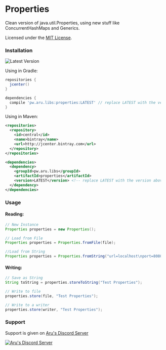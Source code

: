 # Properties
Clean version of java.util.Properties, using new stuff like ConcurrentHashMaps and Generics.

Licensed under the [MIT License](https://github.com/arudiscord/properties/blob/master/LICENSE).

### Installation

![Latest Version](https://api.bintray.com/packages/arudiscord/maven/properties/images/download.svg)

Using in Gradle:

```gradle
repositories {
  jcenter()
}

dependencies {
  compile 'pw.aru.libs:properties:LATEST' // replace LATEST with the version above
}
```

Using in Maven:

```xml
<repositories>
  <repository>
    <id>central</id>
    <name>bintray</name>
    <url>http://jcenter.bintray.com</url>
  </repository>
</repositories>

<dependencies>
  <dependency>
    <groupId>pw.aru.libs</groupId>
    <artifactId>properties</artifactId>
    <version>LATEST</version> <!-- replace LATEST with the version above -->
  </dependency>
</dependencies>
```

### Usage

#### Reading:

```java
// New Instance
Properties properties = new Properties();

// Load from File
Properties properties = Properties.fromFile(file);

//Load from String
Properties properties = Properties.fromString("url=localhost\nport=8080");
```

#### Writing:

```java
// Save as String
String toString = properties.storeToString("Test Properties");

// Write to file
properties.store(file, "Test Properties");

// Write to a writer
properties.store(writer, "Test Properties");
```


### Support

Support is given on [Aru's Discord Server](https://discord.gg/URPghxg)

[![Aru's Discord Server](https://discordapp.com/api/guilds/403934661627215882/embed.png?style=banner2)](https://discord.gg/URPghxg)

